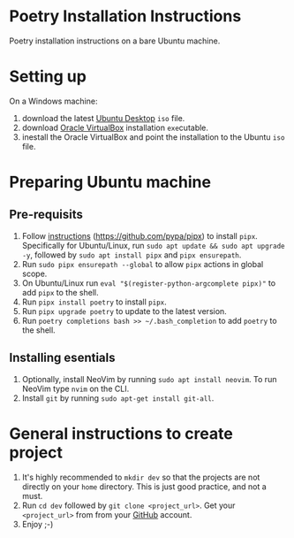 # Poetry Installation Instructions

Poetry installation instructions on a bare Ubuntu machine.

# Setting up

On a Windows machine:

1. download the latest [Ubuntu Desktop](https://ubuntu.com/download/desktop) `iso` file.
1. download [Oracle VirtualBox](https://www.virtualbox.org) installation `exe`cutable.
1. inestall the Oracle VirtualBox and point the installation to the Ubuntu `iso` file.

# Preparing Ubuntu machine

## Pre-requisits

1. Follow [instructions](https://pipx.pypa.io/stable/installation) (https://github.com/pypa/pipx) to install `pipx`. Specifically for Ubuntu/Linux, run `sudo apt update && sudo apt upgrade -y`, followed by `sudo apt install pipx` and `pipx ensurepath`.
1. Run `sudo pipx ensurepath --global` to allow `pipx` actions in global scope.
1. On Ubuntu/Linux run `eval "$(register-python-argcomplete pipx)"` to add `pipx` to the shell.
1. Run `pipx install poetry` to install `pipx`.
1. Run `pipx upgrade poetry` to update to the latest version.
1. Run `poetry completions bash >> ~/.bash_completion` to add `poetry` to the shell.

## Installing esentials

1. Optionally, install NeoVim by running `sudo apt install neovim`. To run NeoVim type `nvim` on the CLI.
1. Install `git` by running `sudo apt-get install git-all`.

# General instructions to create project

1. It's highly recommended to `mkdir dev` so that the projects are not directly on your `home` directory. This is just good practice, and not a must.
1. Run `cd dev` followed by `git clone <project_url>`. Get your `<project_url>` from from your [GitHub](https://github.com) account.
1. Enjoy ;-)
